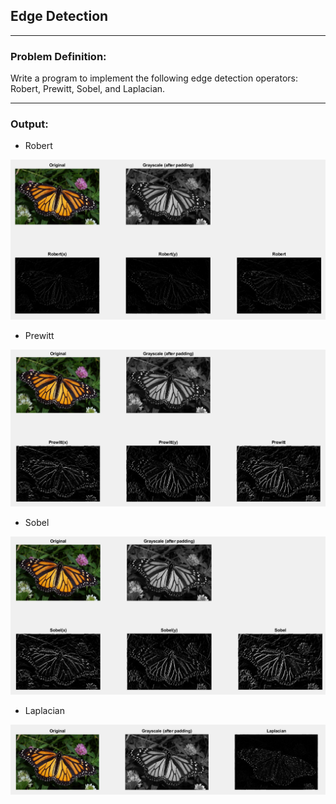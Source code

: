 ## Edge Detection

-----------------------------------------
### Problem Definition:
Write a program to implement the following edge detection operators: Robert, Prewitt, Sobel, and Laplacian.

------------------------------------------
### Output:

* Robert

<p align="center">
    <img src="./output/image1.png">
</p>

* Prewitt

<p align="center">
    <img src="./output/image2.png">
</p>

* Sobel

<p align="center">
    <img src="./output/image3.png">
</p>

* Laplacian

<p align="center">
    <img src="./output/image4.png">
</p>
